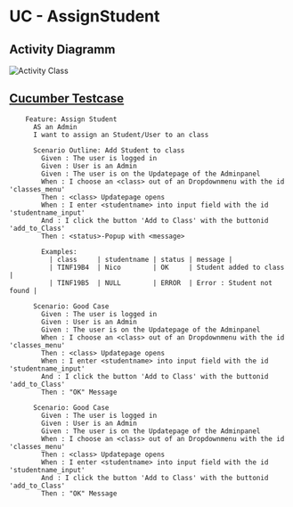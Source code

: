 UC - AssignStudent
=========================

Activity Diagramm
-----------------
![Activity Class](https://github.com/Unk3wn/TaskHub---Documentation/blob/master/UC/UseCases/AssignStudent/AssignStudent.png)

[Cucumber Testcase](https://github.com/Unk3wn/TaskHub---Codebase/blob/master/CucumberTests/src/test/resource/AssignStudent.feature)
----------------
        Feature: Assign Student
          AS an Admin
          I want to assign an Student/User to an class

          Scenario Outline: Add Student to class
            Given : The user is logged in
            Given : User is an Admin
            Given : The user is on the Updatepage of the Adminpanel
            When : I choose an <class> out of an Dropdownmenu with the id 'classes_menu'
            Then : <class> Updatepage opens
            When : I enter <studentname> into input field with the id 'studentname_input'
            And : I click the button 'Add to Class' with the buttonid 'add_to_Class'
            Then : <status>-Popup with <message>

            Examples:
              | class     | studentname | status | message |
              | TINF19B4  | Nico        | OK     | Student added to class |
              | TINF19B5  | NULL        | ERROR  | Error : Student not found |

          Scenario: Good Case
            Given : The user is logged in
            Given : User is an Admin
            Given : The user is on the Updatepage of the Adminpanel
            When : I choose an <class> out of an Dropdownmenu with the id 'classes_menu'
            Then : <class> Updatepage opens
            When : I enter <studentname> into input field with the id 'studentname_input'
            And : I click the button 'Add to Class' with the buttonid 'add_to_Class'
            Then : "OK" Message

          Scenario: Good Case
            Given : The user is logged in
            Given : User is an Admin
            Given : The user is on the Updatepage of the Adminpanel
            When : I choose an <class> out of an Dropdownmenu with the id 'classes_menu'
            Then : <class> Updatepage opens
            When : I enter <studentname> into input field with the id 'studentname_input'
            And : I click the button 'Add to Class' with the buttonid 'add_to_Class'
            Then : "OK" Message
